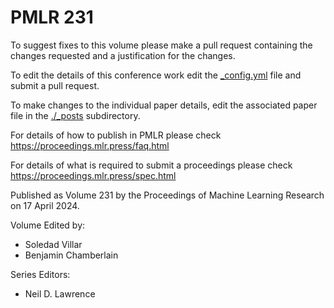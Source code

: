 # PMLR 231

To suggest fixes to this volume please make a pull request containing the changes requested and a justification for the changes.

To edit the details of this conference work edit the [_config.yml](./_config.yml) file and submit a pull request.

To make changes to the individual paper details, edit the associated paper file in the [./_posts](./_posts) subdirectory.

For details of how to publish in PMLR please check https://proceedings.mlr.press/faq.html

For details of what is required to submit a proceedings please check https://proceedings.mlr.press/spec.html



Published as Volume 231 by the Proceedings of Machine Learning Research on 17 April 2024.

Volume Edited by:
  * Soledad Villar
  * Benjamin Chamberlain

Series Editors:
  * Neil D. Lawrence
